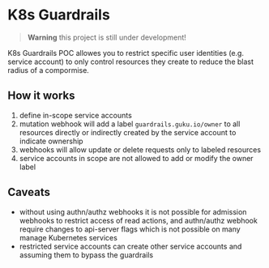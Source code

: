 # K8s Guardrails

>**Warning**
>this project is still under development!


K8s Guardrails POC allowes you to restrict specific user identities (e.g. service account) to only control resources they create to reduce the blast radius of a compormise.

## How it works
1) define in-scope service accounts
2) mutation webhook will add a label `guardrails.guku.io/owner` to all resources directly or indirectly created by the service account to indicate ownership
3) webhooks will allow update or delete requests only to labeled resources
4) service accounts in scope are not allowed to add or modify the owner label

## Caveats
+ without using authn/authz webhooks it is not possible for admission webhooks to restrict access of read actions, and authn/authz webhook require changes to api-server flags which is not possible on many manage Kubernetes services
+ restricted service accounts can create other service accounts and assuming them to bypass the guardrails